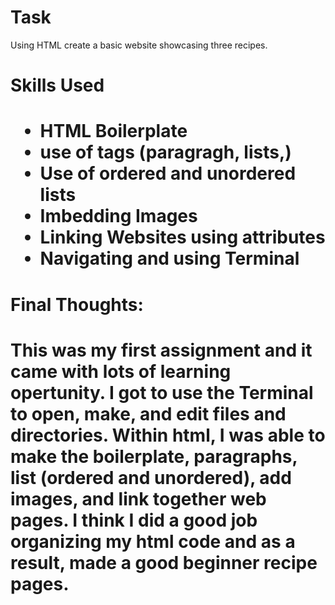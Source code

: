 <h1>Task</h1> 
<p>Using HTML create a basic website showcasing three recipes.</p>

<h1>Skills Used<h1> 
  <ul>
  <li>HTML Boilerplate</li>
  <li>use of tags (paragragh, lists,)</li>
  <li>Use of ordered and unordered lists</li>
  <li>Imbedding Images</li>
  <li>Linking Websites using attributes</li>
  <li>Navigating and using Terminal</li>
  </ul>


  <h1>Final Thoughts:<h1> 
  <p>This was my first assignment and it came with lots of learning opertunity. I got to use the Terminal to open, make, and edit files and directories. Within html, I was able to make the boilerplate, paragraphs, list (ordered and unordered), add images, and link together web pages. I think I did a good job organizing my html code and as a result, made a good beginner recipe pages.</p>




